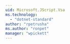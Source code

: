 ```yaml
---
uid: Microsoft.JScript.Vsa
ms.technology: 
  - "dotnet-standard"
author: "rpetrusha"
ms.author: "ronpet"
manager: "wpickett"
---
```

